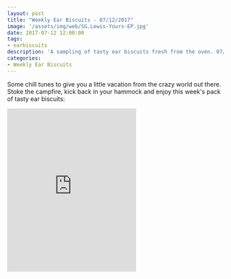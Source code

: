 ```yaml
---
layout: post
title: "Weekly Ear Biscuits - 07/12/2017"
image: '/assets/img/web/SG.Lewis-Yours-EP.jpg'
date: 2017-07-12 12:00:00
tags:
- earbiscuits
description: 'A sampling of tasty ear biscuits fresh from the oven. 07/12/2017'
categories:
- Weekly Ear Biscuits
---
```


Some chill tunes to give you a little vacation from the crazy world out there. Stoke the campfire, kick back in your hammock and enjoy this week's pack of tasty ear biscuits:

<iframe src="https://open.spotify.com/embed/user/legendaryspork/playlist/1eADSPwKqfomfEAKMyI81e" width="300" height="380" frameborder="0" allowtransparency="true"></iframe>